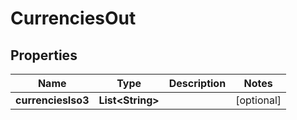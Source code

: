 
# CurrenciesOut

## Properties
Name | Type | Description | Notes
------------ | ------------- | ------------- | -------------
**currenciesIso3** | **List&lt;String&gt;** |  |  [optional]



